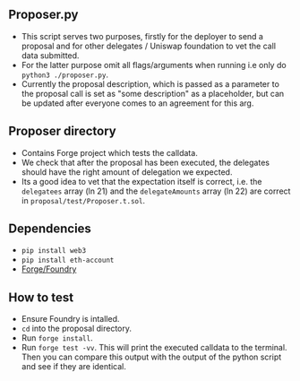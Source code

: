 ## Proposer.py
- This script serves two purposes, firstly for the deployer to send a proposal and for other delegates / Uniswap foundation to vet the call data submitted.
- For the latter purpose omit all flags/arguments when running i.e only do `python3 ./proposer.py`.
- Currently the proposal description, which is passed as a parameter to the proposal call is set as "some description" as a placeholder, but can be updated after everyone comes to an agreement for this arg.


## Proposer directory
- Contains Forge project which tests the calldata.
- We check that after the proposal has been executed, the delegates should have the right amount of delegation we expected.
- Its a good idea to vet that the expectation itself is correct, i.e. the `delegatees` array (ln 21) and the `delegateAmounts` array (ln 22) are correct in `proposal/test/Proposer.t.sol`.
  
## Dependencies
- `pip install web3`
- `pip install eth-account`
- [Forge/Foundry](https://book.getfoundry.sh/getting-started/installation)

## How to test
- Ensure Foundry is intalled.
- `cd` into the proposal directory.
- Run `forge install`.
- Run `forge test -vv`. This will print the executed calldata to the terminal. Then you can compare this output with the output of the python script and see if they are identical.


